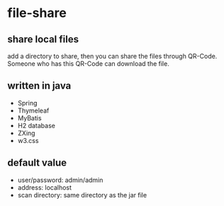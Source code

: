 # file-share

## share local files
add a directory to share, then you can share the files through QR-Code. Someone who has this QR-Code can download the file.

## written in java
* Spring
* Thymeleaf
* MyBatis
* H2 database
* ZXing
* w3.css

## default value
* user/password: admin/admin
* address: localhost
* scan directory: same directory as the jar file
